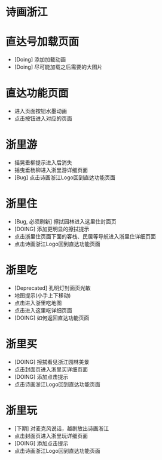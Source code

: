 # 诗画浙江

# 直达号加载页面
* [Doing] 添加加载动画
* [Doing] 尽可能加载之后需要的大图片

# 直达功能页面
* 进入页面按钮水墨动画
* 点击按钮进入对应的页面

# 浙里游
* 摇晃垂柳提示进入后消失
* 摇曳垂杨柳进入浙里游详细页面
* [Bug] 点击诗画浙江Logo回到直达功能页面

# 浙里住
* [Bug, 必须刷新] 擦拭园林进入这里住封面页
* [DOING] 添加更明显的擦拭提示
* 点击浙里住页面下面的客栈、民居等导航进入浙里住详细页面
* 点击诗画浙江Logo回到直达功能页面

# 浙里吃
* [Deprecated] 孔明灯封面页光敏
* 地图提示(小手上下移动)
* 点击进入浙里吃地图
* 点击进入这里吃详细页面
* [DOING] 如何返回直达功能页面

# 浙里买
* [DOING] 擦拭看见浙江园林美景
* 点击封面页进入浙里买详细页面
* [DOING] 添加点击提示
* 点击诗画浙江Logo回到直达功能页面

# 浙里玩
* [下期] 对麦克风说话，越剧放出诗画浙江
* 点击封面页进入浙里玩详细页面
* [DOING] 添加点击提示
* 点击诗画浙江Logo回到直达功能页面

